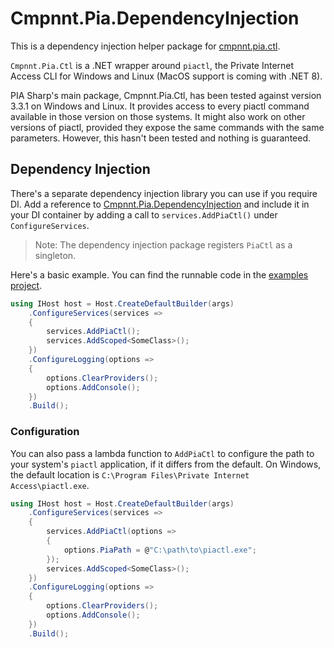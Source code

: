 ﻿# Cmpnnt.Pia.DependencyInjection

This is a dependency injection helper package for [cmpnnt.pia.ctl](https://nuget.org/packages/cmpnnt.pia.ctl).

`Cmpnnt.Pia.Ctl` is a .NET wrapper around `piactl`, the Private Internet Access CLI for Windows and Linux (MacOS support is coming with .NET 8).

PIA Sharp's main package, Cmpnnt.Pia.Ctl, has been tested against version 3.3.1 on Windows and Linux. It provides access to every
piactl command available in those version on those systems. It might also work on other versions of piactl, provided they expose
the same commands with the same parameters. However, this hasn't been tested and nothing is guaranteed.

## Dependency Injection

There's a separate dependency injection library you can use if you require DI. Add a reference to
[Cmpnnt.Pia.DependencyInjection](https://nuget.org/packages/cmpnnt.pia.dependencyinjection) and include it in your DI container by adding
a call to `services.AddPiaCtl()` under `ConfigureServices`.

> Note: The dependency injection package registers `PiaCtl` as a singleton.

Here's a basic example. You can find the runnable code in the [examples project](https://github.com/cmpnnt/pia-sharp/tree/main/Cmpnnt.Pia.Examples).

```csharp
using IHost host = Host.CreateDefaultBuilder(args)
    .ConfigureServices(services =>
    {
        services.AddPiaCtl();
        services.AddScoped<SomeClass>();
    })
    .ConfigureLogging(options =>
    {
        options.ClearProviders();
        options.AddConsole();
    })
    .Build();
```

### Configuration

You can also pass a lambda function to `AddPiaCtl` to configure the path to your system's `piactl` application, if it differs
from the default. On Windows, the default location is `C:\Program Files\Private Internet Access\piactl.exe`.

```csharp
using IHost host = Host.CreateDefaultBuilder(args)
    .ConfigureServices(services =>
    {
        services.AddPiaCtl(options =>
        {
            options.PiaPath = @"C:\path\to\piactl.exe";
        });
        services.AddScoped<SomeClass>();
    })
    .ConfigureLogging(options =>
    {
        options.ClearProviders();
        options.AddConsole();
    })
    .Build();
```